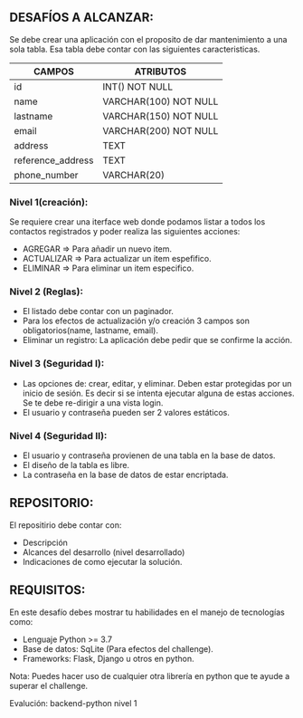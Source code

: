 DESAFÍOS A ALCANZAR:
-------------------

Se debe crear una aplicación con el proposito de dar mantenimiento a una sola tabla.
Esa tabla debe contar con las siguientes caracteristicas.

| CAMPOS | ATRIBUTOS |
| --- | --- |
| id | INT() NOT NULL |
| name | VARCHAR(100) NOT NULL |
| lastname | VARCHAR(150) NOT NULL |
| email | VARCHAR(200) NOT NULL |
| address | TEXT |
| reference_address | TEXT |
| phone_number | VARCHAR(20) |


### Nivel 1(creación): 
  Se requiere crear una iterface web donde podamos listar a todos los contactos registrados y poder realiza las siguientes acciones:

  - AGREGAR => Para añadir un nuevo item.
  - ACTUALIZAR => Para actualizar un item espefifico.
  - ELIMINAR => Para eliminar un item especifico.

### Nivel 2 (Reglas):

- El listado debe contar con un paginador.
- Para los efectos de actualización y/o creación 3 campos son obligatorios(name, lastname, email).
- Eliminar un registro: La aplicación debe pedir que se confirme la acción.

### Nivel 3 (Seguridad I):
- Las opciones de: crear, editar, y eliminar. Deben estar protegidas por un inicio de sesión. Es decir si se intenta ejecutar alguna de estas acciones. Se te debe re-dirigir a una vista login. 
- El usuario y contraseña pueden ser 2 valores estáticos.

### Nivel 4 (Seguridad II): 
- El usuario y contraseña provienen de una tabla en la base de datos. 
- El diseño de la tabla es libre.
- La contraseña en la base de datos de estar encriptada.


REPOSITORIO:
-------------

El repositirio debe contar con:
- Descripción
- Alcances del desarrollo (nivel desarrollado)
- Indicaciones de como ejecutar la solución.


REQUISITOS:
-----------

En este desafío debes mostrar tu habilidades en el manejo de tecnologías como:

- Lenguaje Python >= 3.7
- Base de datos: SqLite (Para efectos del challenge).
- Frameworks: Flask, Django u otros en python.

Nota: Puedes hacer uso de cualquier otra librería en python que te ayude a superar el challenge. 


Evalución: backend-python nivel 1
